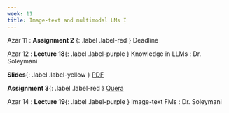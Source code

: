 ```yaml
---
week: 11
title: Image-text and multimodal LMs I
---
```


Azar 11
: **Assignment 2** {: .label .label-red } Deadline

Azar 12
: **Lecture 18**{: .label .label-purple } Knowledge in LLMs
  : Dr. Soleymani

  **Slides**{: .label .label-yellow } [PDF](../assets/lectures/Language-Models-and-Knowledge.pdf)

  **Assignment 3**{: .label .label-red } [Quera](https://quera.org/course/14991/note/81292)

Azar 14
: **Lecture 19**{: .label .label-purple } Image-text FMs
  : Dr. Soleymani